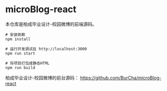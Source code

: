 # microBlog-react
本仓库是柏成毕业设计-校园微博的前端源码。
```
# 安装依赖
npm install

# 运行开发调试在 http://localhost:3000
npm run start

# 将项目打包成静态HTML
npm run build
```
柏成毕业设计-校园微博的前台源码： https://github.com/BurCha/microBlog-react
